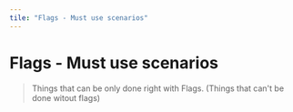 ```yaml
---
tile: "Flags - Must use scenarios"
---
```


# Flags - Must use scenarios

> Things that can be only done right with Flags. (Things that can't be done witout flags)
